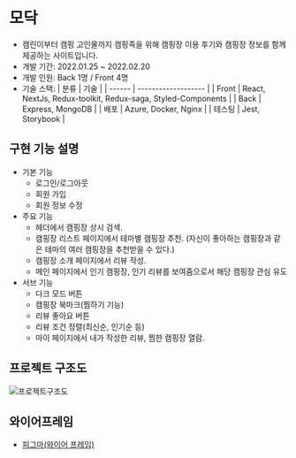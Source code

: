 # 모닥
- 캠린이부터 캠핑 고인물까지 캠핑족을 위해 캠핑장 이용 후기와 캠핑장 정보를 함께 제공하는 사이트입니다.
- 개발 기간: 2022.01.25 ~ 2022.02.20
- 개발 인원: Back 1명 / Front 4명
- 기술 스택: 
  | 분류 | 기술 |
  | ------ | ------------------- |
  | Front | React, NextJs, Redux-toolkit, Redux-saga, Styled-Components |
  | Back | Express, MongoDB |
  | 배포 | Azure, Docker, Nginx |
  | 테스팅 | Jest, Storybook |
  
##  구현 기능 설명
- 기본 기능
    - 로그인/로그아웃
    - 회원 가입
    - 회원 정보 수정
- 주요 기능
    - 헤더에서 캠핑장 상시 검색.
    - 캠핑장 리스트 페이지에서 테마별 캠핑장 추천. (자신이 좋아하는 캠핑장과 같은 테마의 여러 캠핑장을 추천받을 수 있다.)
    - 캠핑장 소개 페이지에서 리뷰 작성.
    - 메인 페이지에서 인기 캠핑장, 인기 리뷰를 보여줌으로서 해당 캠핑장 관심 유도
- 서브 기능
    - 다크 모드 버튼
    - 캠핑장 북마크(찜하기 기능)
    - 리뷰 좋아요 버튼
    - 리뷰 조건 정렬(최신순, 인기순 등)
    - 마이 페이지에서 내가 작성한 리뷰, 찜한 캠핑장 열람.

## 프로젝트 구조도
![프로젝트구조도](https://user-images.githubusercontent.com/72085261/175261221-ae039346-a1bf-465e-9a85-353a8f94ff23.png)


## 와이어프레임
- [피그마(와이어 프레임)](https://www.figma.com/file/4IuP5rkdTNYy0jsJJ8txH1/Wireframing-in-Figma?node-id=0%3A1)

